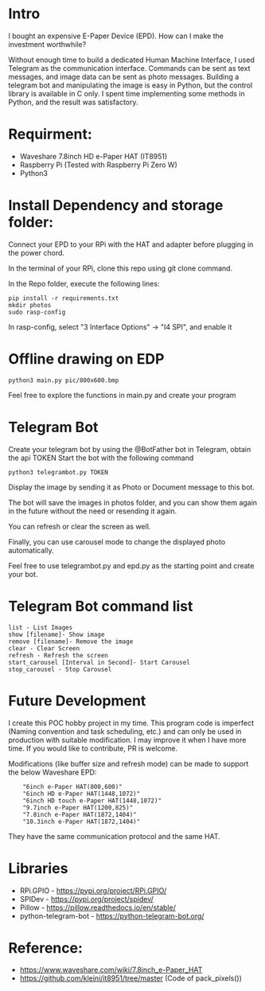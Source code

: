 # Intro
I bought an expensive E-Paper Device (EPD). How can I make the investment worthwhile?

Without enough time to build a dedicated  Human Machine Interface, I used Telegram as the communication interface.
Commands can be sent as text messages, and image data can be sent as photo messages. Building a telegram bot and manipulating the image is easy in Python, but the control library is available in C only. I spent time implementing some methods in Python, and the result was satisfactory.

# Requirment:
* Waveshare 7.8inch HD e-Paper HAT (IT8951)
* Raspberry Pi (Tested with Raspberry Pi Zero W)
* Python3

# Install Dependency and storage folder:
Connect your EPD to your RPi with the HAT and adapter before plugging in the power chord.

In the terminal of your RPi, clone this repo using git clone command.

In the Repo folder, execute the following lines:

    pip install -r requirements.txt
    mkdir photos
    sudo rasp-config

In rasp-config, select "3 Interface Options" -> "I4 SPI", and enable it

# Offline drawing on EDP
    python3 main.py pic/800x600.bmp
Feel free to explore the functions in main.py and create your program

# Telegram Bot
Create your telegram bot by using the @BotFather bot in Telegram, obtain the api TOKEN
Start the bot with the following command

    python3 telegrambot.py TOKEN

Display the image by sending it as Photo or Document message to this bot.

The bot will save the images in photos folder, and you can show them again in the future without the need or resending it again.

You can refresh or clear the screen as well.

Finally, you can use carousel mode to change the displayed photo automatically.

Feel free to use telegrambot.py and epd.py as the starting point and create your bot.


# Telegram Bot command list
    list - List Images
    show [filename]- Show image
    remove [filename]- Remove the image
    clear - Clear Screen
    refresh - Refresh the screen
    start_carousel [Interval in Second]- Start Carousel
    stop_carousel - Stop Carousel

# Future Development
I create this POC hobby project in my time. This program code is imperfect (Naming convention and task scheduling, etc.) and can only be used in production with suitable modification. I may improve it when I have more time. If you would like to contribute, PR is welcome.

Modifications (like buffer size and refresh mode) can be made to support the below Waveshare EPD:

        "6inch e-Paper HAT(800,600)"
        "6inch HD e-Paper HAT(1448,1072)"
        "6inch HD touch e-Paper HAT(1448,1072)"
        "9.7inch e-Paper HAT(1200,825)"
        "7.8inch e-Paper HAT(1872,1404)"
        "10.3inch e-Paper HAT(1872,1404)"
        
They have the same communication protocol and the same HAT.


# Libraries
* RPi.GPIO - https://pypi.org/project/RPi.GPIO/
* SPIDev - https://pypi.org/project/spidev/
* Pillow - https://pillow.readthedocs.io/en/stable/
* python-telegram-bot - https://python-telegram-bot.org/

# Reference:
* https://www.waveshare.com/wiki/7.8inch_e-Paper_HAT
* https://github.com/kleini/it8951/tree/master (Code of pack_pixels())

